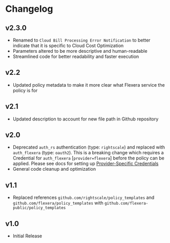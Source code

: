 # Changelog

## v2.3.0

- Renamed to `Cloud Bill Processing Error Notification` to better indicate that it is specific to Cloud Cost Optimization
- Parameters altered to be more descriptive and human-readable
- Streamlined code for better readability and faster execution

## v2.2

- Updated policy metadata to make it more clear what Flexera service the policy is for

## v2.1

- Updated description to account for new file path in Github repository

## v2.0

- Deprecated `auth_rs` authentication (type: `rightscale`) and replaced with `auth_flexera` (type: `oauth2`).  This is a breaking change which requires a Credential for `auth_flexera` [`provider=flexera`] before the policy can be applied.  Please see docs for setting up [Provider-Specific Credentials](https://docs.flexera.com/flexera/EN/Automation/ProviderCredentials.htm)
- General code cleanup and optimization

## v1.1

- Replaced references `github.com/rightscale/policy_templates` and `github.com/flexera/policy_templates` with `github.com/flexera-public/policy_templates`

## v1.0

- Initial Release
